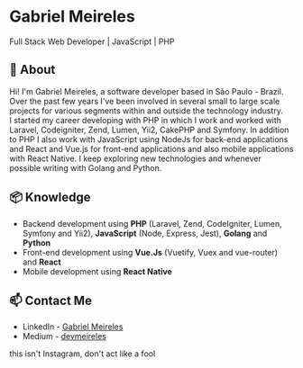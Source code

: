 # Gabriel Meireles
Full Stack Web Developer | JavaScript | PHP

## 🧐 About
Hi! I'm Gabriel Meireles, a software developer based in São Paulo - Brazil. Over the past few years I've been involved in several small to large scale projects for various segments within and outside the technology industry.  
I started my career developing with PHP in which I work and worked with Laravel, Codeigniter, Zend, Lumen, Yii2, CakePHP and Symfony. In addition to PHP I also work with JavaScript using NodeJs for back-end applications and React and Vue.js for front-end applications and also mobile applications with React Native. I keep exploring new technologies and whenever possible writing with Golang and Python.


## 📦 Knowledge
- Backend development using **PHP** (Laravel, Zend, CodeIgniter, Lumen, Symfony and Yii2), **JavaScript** (Node, Express, Jest), **Golang** and  **Python**
- Front-end development using **Vue.Js** (Vuetify, Vuex and vue-router) and **React**
- Mobile development using **React Native**


## 📫 Contact Me
- LinkedIn - [Gabriel Meireles](https://in.linkedin.com/in/gmeireles)
- Medium - [devmeireles](https://medium.com/dev-meireles)


this isn't Instagram, don't act like a fool
